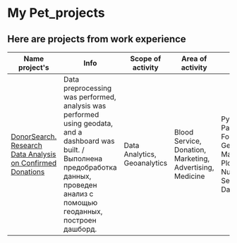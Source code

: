 # My Pet_projects
## Here are projects from work experience
| Name project's | Info | Scope of activity | Area of activity | Tools, skills |
|---|---|---|---|---|
|[DonorSearch. Research Data Analysis on Confirmed Donations](https://github.com/KittyCorpsegrinder/Pet_projects/blob/main/DonorSearch_project/README.md)| Data preprocessing was performed, analysis was performed using geodata, and a dashboard was built. / Выполнена предобработка данных, проведен анализ с помощью геоданных, построен дашборд. | Data Analytics, Geoanalytics | Blood Service, Donation, Marketing, Advertising, Medicine |Python, Pandas, Folium, Geopandas, Matplotlib, Plotly, Numpy, Seaborn, DataLens|
